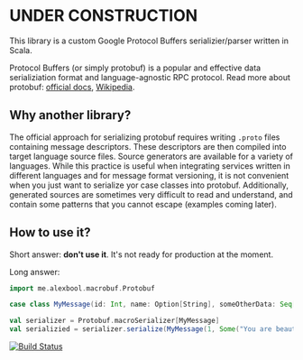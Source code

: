 UNDER CONSTRUCTION
==================
This library is a custom Google Protocol Buffers serializier/parser written in Scala.

Protocol Buffers (or simply protobuf) is a popular and effective data serializiation format and language-agnostic
RPC protocol. Read more about protobuf: [official docs](https://developers.google.com/protocol-buffers/docs/overview),
[Wikipedia](http://en.wikipedia.org/wiki/Protocol_buffers).

Why another library?
--------------------
The official approach for serializing protobuf requires writing `.proto` files containing message descriptors. These
descriptors are then compiled into target language source files. Source generators are available for a variety of
languages. While this practice is useful when integrating services written in different languages and for message format
versioning, it is not convenient when you just want to serialize yor case classes into protobuf. Additionally, generated
sources are sometimes very difficult to read and understand, and contain some patterns that you cannot escape (examples
coming later).

How to use it?
--------------
Short answer: __don't use it__. It's not ready for production at the moment.

Long answer:
```scala
import me.alexbool.macrobuf.Protobuf

case class MyMessage(id: Int, name: Option[String], someOtherData: Seq[Long])

val serializer = Protobuf.macroSerializer[MyMessage]
val serializied = serializer.serialize(MyMessage(1, Some("You are beautiful when using this library!"), Seq(2, 3, 4))
```

[![Build Status](https://travis-ci.org/alexbool/macrobuf.png)](https://travis-ci.org/alexbool/macrobuf)